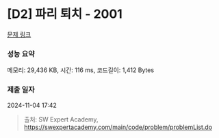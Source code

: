# [D2] 파리 퇴치 - 2001 

[문제 링크](https://swexpertacademy.com/main/code/problem/problemDetail.do?contestProbId=AV5PzOCKAigDFAUq) 

### 성능 요약

메모리: 29,436 KB, 시간: 116 ms, 코드길이: 1,412 Bytes

### 제출 일자

2024-11-04 17:42



> 출처: SW Expert Academy, https://swexpertacademy.com/main/code/problem/problemList.do